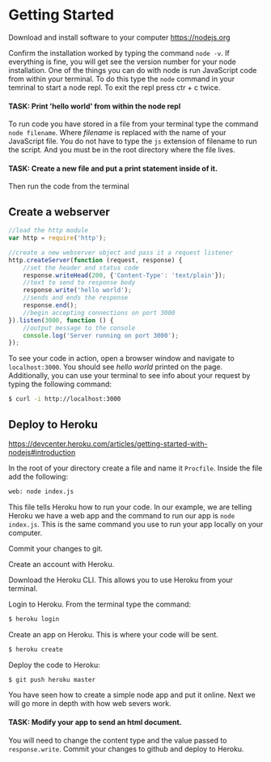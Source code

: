 # Getting Started

Download and install software to your computer
https://nodejs.org

Confirm the installation worked by typing the command `node -v`. 
If everything is fine, you will get see the version number for your node installation.  One of the things you can do with node is run JavaScript
code from within your terminal.  To do this type the `node` command
in your temrinal to start a node repl. To exit the repl press ctr + c 
twice.  

#### TASK: Print 'hello world' from within the node repl  

To run code you have stored in a file from your terminal type the
command `node filename`. Where _filename_ is replaced with the name of your JavaScript file. You do not have to type the `js` extension of filename to run the script. And you must be in the root directory where
the file lives.

#### TASK: Create a new file and put a print statement inside of it.
Then run the code from the terminal


## Create a webserver

```js
//load the http module
var http = require('http');

//create a new webserver object and pass it a request listener
http.createServer(function (request, response) {
	//set the header and status code
	response.writeHead(200, {'Content-Type': 'text/plain'});
	//text to send to response body
	response.write('hello world');
	//sends and ends the response
	response.end();
	//begin accepting connections on port 3000
}).listen(3000, function () {
	//output message to the console
	console.log('Server running on port 3000');
});

```

To see your code in action, open a browser window and navigate to
`localhost:3000`.  You should see _hello world_ printed on the page. Additionally, you can use your terminal to see
info about your request by typing the following command:
```bash
$ curl -i http://localhost:3000
```

## Deploy to Heroku

https://devcenter.heroku.com/articles/getting-started-with-nodejs#introduction


In the root of your directory create a file and name it `Procfile`.
Inside the file add the following: 
```txt
web: node index.js
``` 
This file tells Heroku how to run your code.  In our example, we are telling Heroku we have a web app and the command to run our app is 
`node index.js`. This is the same command you use to run your app
locally on your computer. 

Commit your changes to git.

Create an account with Heroku.  

Download the Heroku CLI. This allows you to use Heroku from 
your terminal.

Login to Heroku. From the terminal type the command:
```bash
$ heroku login
```

Create an app on Heroku.  This is where your code will be sent. 
```bash
$ heroku create
```

Deploy the code to Heroku:
```bash
$ git push heroku master
```
You have seen how to create a simple node app and put it
online.  Next we will go more in depth with how web severs
work.


#### TASK: Modify your app to send an html document. 
You will need to change the content type and the value
passed to `response.write`. Commit your changes to github
and deploy to Heroku.



